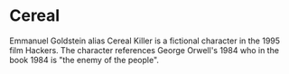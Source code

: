 # Cereal

Emmanuel Goldstein alias Cereal Killer is a fictional character in the 1995 film Hackers. The character references George Orwell's 1984 who in the book 1984 is "the enemy of the people".
